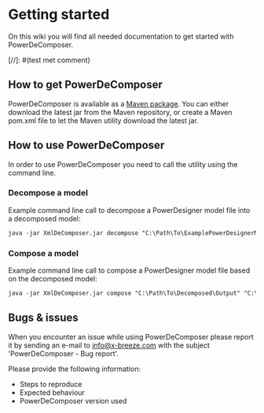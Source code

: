 # Getting started
On this wiki you will find all needed documentation to get started with PowerDeComposer.

[//]: #(test met comment)

## How to get PowerDeComposer
PowerDeComposer is available as a [Maven package](https://mvnrepository.com/artifact/com.x-breeze.powerdecomposer). You can either download the latest jar from the Maven repository, or create a Maven pom.xml file to let the Maven utility download the latest jar.

## How to use PowerDeComposer
In order to use PowerDeComposer you need to call the utility using the command line.

### Decompose a model
Example command line call to decompose a PowerDesigner model file into a decomposed model:

``` xml
java -jar XmlDeComposer.jar decompose "C:\Path\To\ExamplePowerDesignerModelFile.ldm" "C:\Path\To\Decomposed\Output"
```

### Compose a model
Example command line call to compose a PowerDesigner model file based on the decomposed model:

``` xml
java -jar XmlDeComposer.jar compose "C:\Path\To\Decomposed\Output" "C:\Path\To\ExamplePowerDesignerModelFile.ldm"
```

## Bugs & issues
When you encounter an issue while using PowerDeComposer please report it by sending an e-mail to [info@x-breeze.com](mailto:info@x-breeze.com?SUBJECT=PowerDeComposer%20-%20Bug%20report) with the subject 'PowerDeComposer - Bug report'.

Please provide the following information:

- Steps to reproduce
- Expected behaviour
- PowerDeComposer version used
